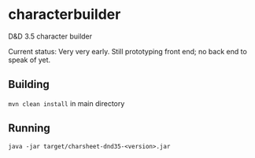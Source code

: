 # characterbuilder
D&amp;D 3.5 character builder

Current status: Very very early. Still prototyping front end; no back end to speak of yet.

## Building
`mvn clean install` in main directory

## Running
`java -jar target/charsheet-dnd35-<version>.jar`
